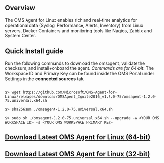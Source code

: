 
## Overview
The OMS Agent for Linux enables rich and real-time analytics for operational data (Syslog, Performance, Alerts, Inventory) from Linux servers, Docker Containers and monitoring tools like Nagios, Zabbix and System Center.

## Quick Install guide
Run the following commands to download the omsagent, validate the checksum, and install+onboard the agent. *Commands are for 64-bit*. The Workspace ID and Primary Key can be found inside the OMS Portal under Settings in the **connected sources** tab.

```

$> wget https://github.com/Microsoft/OMS-Agent-for-Linux/releases/download/OMSAgent_Ignite2016_v1.2.0-75/omsagent-1.2.0-75.universal.x64.sh

$> sha256sum ./omsagent-1.2.0-75.universal.x64.sh

$> sudo sh ./omsagent-1.2.0-75.universal.x64.sh --upgrade -w <YOUR OMS WORKSPACE ID> -s <YOUR OMS WORKSPACE PRIMARY KEY>

```


## [Download Latest OMS Agent for Linux (64-bit)](https://github.com/Microsoft/OMS-Agent-for-Linux/releases/download/OMSAgent_Ignite2016_v1.2.0-75/omsagent-1.2.0-75.universal.x64.sh)
## [Download Latest OMS Agent for Linux (32-bit)](https://github.com/Microsoft/OMS-Agent-for-Linux/releases/download/OMSAgent_Ignite2016_v1.2.0-75/omsagent-1.2.0-75.universal.x86.sh)
